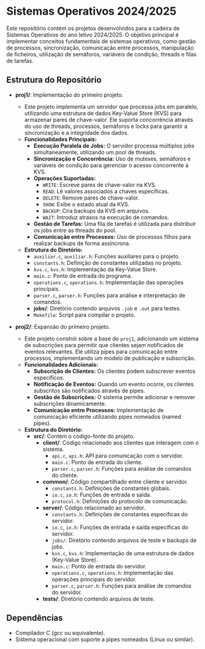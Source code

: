 # Sistemas Operativos 2024/2025

Este repositório contém os projetos desenvolvidos para a cadeira de Sistemas Operativos do ano letivo 2024/2025. O objetivo principal é implementar conceitos fundamentais de sistemas operativos, como gestão de processos, sincronização, comunicação entre processos, manipulação de ficheiros, utilização de semáforos, variáveis de condição, threads e filas de tarefas.

## Estrutura do Repositório

- **proj1/**: Implementação do primeiro projeto.
  - Este projeto implementa um servidor que processa jobs em paralelo, utilizando uma estrutura de dados Key-Value Store (KVS) para armazenar pares de chave-valor. Ele suporta concorrência através do uso de threads, processos, semáforos e locks para garantir a sincronização e a integridade dos dados.
  - **Funcionalidades Principais:**
    - **Execução Paralela de Jobs:** O servidor processa múltiplos jobs simultaneamente, utilizando um pool de threads.
    - **Sincronização e Concorrência:** Uso de mutexes, semáforos e variáveis de condição para gerenciar o acesso concorrente à KVS.
    - **Operações Suportadas:**
      - `WRITE`: Escreve pares de chave-valor na KVS.
      - `READ`: Lê valores associados a chaves específicas.
      - `DELETE`: Remove pares de chave-valor.
      - `SHOW`: Exibe o estado atual da KVS.
      - `BACKUP`: Cria backups da KVS em arquivos.
      - `WAIT`: Introduz atrasos na execução de comandos.
    - **Gestão de Tarefas:** Uma fila de tarefas é utilizada para distribuir os jobs entre as threads do pool.
    - **Comunicação entre Processos:** Uso de processos filhos para realizar backups de forma assíncrona.
  - **Estrutura do Diretório:**
    - `auxiliar.c`, `auxiliar.h`: Funções auxiliares para o projeto.
    - `constants.h`: Definição de constantes utilizadas no projeto.
    - `kvs.c`, `kvs.h`: Implementação da Key-Value Store.
    - `main.c`: Ponto de entrada do programa.
    - `operations.c`, `operations.h`: Implementação das operações principais.
    - `parser.c`, `parser.h`: Funções para análise e interpretação de comandos.
    - **jobs/**: Diretório contendo arquivos `.job` e `.out` para testes.
    - `Makefile`: Script para compilar o projeto.

- **proj2/**: Expansão do primeiro projeto.
  - Este projeto constrói sobre a base do `proj1`, adicionando um sistema de subscrições para permitir que clientes sejam notificados de eventos relevantes. Ele utiliza pipes para comunicação entre processos, implementando um modelo de publicação e subscrição.
  - **Funcionalidades Adicionais:**
    - **Subscrição de Clientes:** Os clientes podem subscrever eventos específicos.
    - **Notificação de Eventos:** Quando um evento ocorre, os clientes subscritos são notificados através de pipes.
    - **Gestão de Subscrições:** O sistema permite adicionar e remover subscrições dinamicamente.
    - **Comunicação entre Processos:** Implementação de comunicação eficiente utilizando pipes nomeados (named pipes).
  - **Estrutura do Diretório:**
    - **src/**: Contém o código-fonte do projeto.
      - **client/**: Código relacionado aos clientes que interagem com o sistema.
        - `api.c`, `api.h`: API para comunicação com o servidor.
        - `main.c`: Ponto de entrada do cliente.
        - `parser.c`, `parser.h`: Funções para análise de comandos do cliente.
      - **common/**: Código compartilhado entre cliente e servidor.
        - `constants.h`: Definições de constantes globais.
        - `io.c`, `io.h`: Funções de entrada e saída.
        - `protocol.h`: Definições do protocolo de comunicação.
      - **server/**: Código relacionado ao servidor.
        - `constants.h`: Definições de constantes específicas do servidor.
        - `io.c`, `io.h`: Funções de entrada e saída específicas do servidor.
        - `jobs/`: Diretório contendo arquivos de teste e backups de jobs.
        - `kvs.c`, `kvs.h`: Implementação de uma estrutura de dados (Key-Value Store).
        - `main.c`: Ponto de entrada do servidor.
        - `operations.c`, `operations.h`: Implementação das operações principais do servidor.
        - `parser.c`, `parser.h`: Funções para análise de comandos do servidor.
      - **tests/**: Diretório contendo arquivos de teste.

## Dependências

- Compilador C (gcc ou equivalente).
- Sistema operacional com suporte a pipes nomeados (Linux ou similar).
